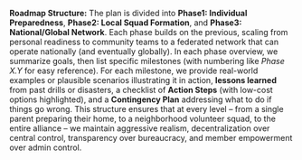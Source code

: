 **Roadmap Structure:** The plan is divided into **Phase1: Individual Preparedness**, **Phase2: Local Squad Formation**, and **Phase3: National/Global Network**. Each phase builds on the previous, scaling from personal readiness to community teams to a federated network that can operate nationally (and eventually globally). In each phase overview, we summarize goals, then list specific milestones (with numbering like _Phase X.Y_ for easy reference). For each milestone, we provide real-world examples or plausible scenarios illustrating it in action, **lessons learned** from past drills or disasters, a checklist of **Action Steps** (with low-cost options highlighted), and a **Contingency Plan** addressing what to do if things go wrong. This structure ensures that at every level – from a single parent preparing their home, to a neighborhood volunteer squad, to the entire alliance – we maintain aggressive realism, decentralization over central control, transparency over bureaucracy, and member empowerment over admin control.